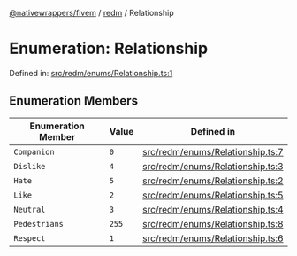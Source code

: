 [@nativewrappers/fivem](../../README.md) / [redm](../README.md) / Relationship

# Enumeration: Relationship

Defined in: [src/redm/enums/Relationship.ts:1](https://github.com/nativewrappers/nativewrappers/blob/bf1d263f0188667cde482dc5657983cf3674a640/src/redm/enums/Relationship.ts#L1)

## Enumeration Members

| Enumeration Member | Value | Defined in |
| ------ | ------ | ------ |
| <a id="companion"></a> `Companion` | `0` | [src/redm/enums/Relationship.ts:7](https://github.com/nativewrappers/nativewrappers/blob/bf1d263f0188667cde482dc5657983cf3674a640/src/redm/enums/Relationship.ts#L7) |
| <a id="dislike"></a> `Dislike` | `4` | [src/redm/enums/Relationship.ts:3](https://github.com/nativewrappers/nativewrappers/blob/bf1d263f0188667cde482dc5657983cf3674a640/src/redm/enums/Relationship.ts#L3) |
| <a id="hate"></a> `Hate` | `5` | [src/redm/enums/Relationship.ts:2](https://github.com/nativewrappers/nativewrappers/blob/bf1d263f0188667cde482dc5657983cf3674a640/src/redm/enums/Relationship.ts#L2) |
| <a id="like"></a> `Like` | `2` | [src/redm/enums/Relationship.ts:5](https://github.com/nativewrappers/nativewrappers/blob/bf1d263f0188667cde482dc5657983cf3674a640/src/redm/enums/Relationship.ts#L5) |
| <a id="neutral"></a> `Neutral` | `3` | [src/redm/enums/Relationship.ts:4](https://github.com/nativewrappers/nativewrappers/blob/bf1d263f0188667cde482dc5657983cf3674a640/src/redm/enums/Relationship.ts#L4) |
| <a id="pedestrians"></a> `Pedestrians` | `255` | [src/redm/enums/Relationship.ts:8](https://github.com/nativewrappers/nativewrappers/blob/bf1d263f0188667cde482dc5657983cf3674a640/src/redm/enums/Relationship.ts#L8) |
| <a id="respect"></a> `Respect` | `1` | [src/redm/enums/Relationship.ts:6](https://github.com/nativewrappers/nativewrappers/blob/bf1d263f0188667cde482dc5657983cf3674a640/src/redm/enums/Relationship.ts#L6) |
